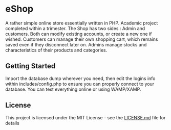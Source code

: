 # eShop

A rather simple online store essentially written in PHP. Academic project completed within a trimester. The Shop has two sides : Admin and customers. Both can modify existing accounts, or create a new one if wished. Customers can manage their own shopping cart, which remains saved even if they disconnect later on. Admins manage stocks and characteristics of their products and categories.

## Getting Started

Import the database dump wherever you need, then edit the logins info within includes/config.php to ensure you can properly connect to your database. You can test everything online or using WAMP/XAMP.

## License

This project is licensed under the MIT License - see the [LICENSE.md](LICENSE.md) file for details
